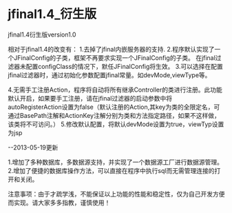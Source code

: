 jfinal1.4_衍生版
=============

jfinal1.4衍生版version1.0

相对于jfinal1.4的改变有：
1.去掉了jfinal内嵌服务器的支持.
2.程序默认实现了一个JFinalConfig的子类，框架不再要求实现一个JFinalConfig的子类。
在jfinal过滤器未配置configClass的情况下，默任JFinalConfig将生效。
3.可以选择在配置jfinal过滤器时，通过初始化参数配置jfinal常量。如devMode,viewType等。

4.无需手工注册Action，程序将自动将所有继承Controller的类进行注册。此功能默认开启，如果要手工注册，请在jfinal过滤器的启动参数中将autoRegisterAction设置为false（默认注册的Action,其key为类的全限定名，可通过BasePath注解和ActionKey注解分别为类和方法指定路径，如果不这样做，该类将不可访问。）
5.修改默认配置，将默认devMode设置为true，viewTyp设置为jsp

--2013-05-19更新
  
  1.增加了多种数据库，多数据源支持，并实现了一个数据源工厂进行数据源管理。
  2.增加了便捷的数据库操作方法，可以直接在程序中执行sql而无需管理连接的打开和关闭。

  注意事项：由于才疏学浅，不能保证以上功能的性能和稳定性，仅为自己开发方便而实现。请大家多多指教，谨慎使用！
